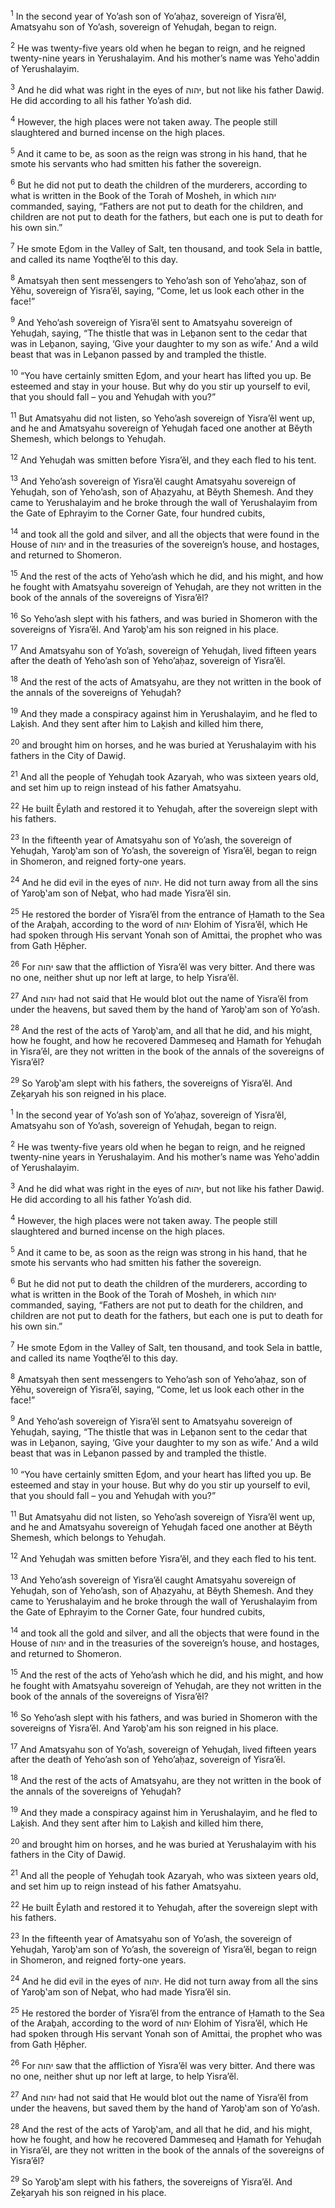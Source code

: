 <sup>1</sup> In the second year of Yo’ash son of Yo’aḥaz, sovereign of Yisra’ĕl, Amatsyahu son of Yo’ash, sovereign of Yehuḏah, began to reign.

<sup>2</sup> He was twenty-five years old when he began to reign, and he reigned twenty-nine years in Yerushalayim. And his mother’s name was Yeho‛addin of Yerushalayim.

<sup>3</sup> And he did what was right in the eyes of יהוה, but not like his father Dawiḏ. He did according to all his father Yo’ash did.

<sup>4</sup> However, the high places were not taken away. The people still slaughtered and burned incense on the high places.

<sup>5</sup> And it came to be, as soon as the reign was strong in his hand, that he smote his servants who had smitten his father the sovereign.

<sup>6</sup> But he did not put to death the children of the murderers, according to what is written in the Book of the Torah of Mosheh, in which יהוה commanded, saying, “Fathers are not put to death for the children, and children are not put to death for the fathers, but each one is put to death for his own sin.”

<sup>7</sup> He smote Eḏom in the Valley of Salt, ten thousand, and took Sela in battle, and called its name Yoqthe’ĕl to this day.

<sup>8</sup> Amatsyah then sent messengers to Yeho’ash son of Yeho’aḥaz, son of Yĕhu, sovereign of Yisra’ĕl, saying, “Come, let us look each other in the face!”

<sup>9</sup> And Yeho’ash sovereign of Yisra’ĕl sent to Amatsyahu sovereign of Yehuḏah, saying, “The thistle that was in Leḇanon sent to the cedar that was in Leḇanon, saying, ‘Give your daughter to my son as wife.’ And a wild beast that was in Leḇanon passed by and trampled the thistle.

<sup>10</sup> “You have certainly smitten Eḏom, and your heart has lifted you up. Be esteemed and stay in your house. But why do you stir up yourself to evil, that you should fall – you and Yehuḏah with you?”

<sup>11</sup> But Amatsyahu did not listen, so Yeho’ash sovereign of Yisra’ĕl went up, and he and Amatsyahu sovereign of Yehuḏah faced one another at Bĕyth Shemesh, which belongs to Yehuḏah.

<sup>12</sup> And Yehuḏah was smitten before Yisra’ĕl, and they each fled to his tent.

<sup>13</sup> And Yeho’ash sovereign of Yisra’ĕl caught Amatsyahu sovereign of Yehuḏah, son of Yeho’ash, son of Aḥazyahu, at Bĕyth Shemesh. And they came to Yerushalayim and he broke through the wall of Yerushalayim from the Gate of Ephrayim to the Corner Gate, four hundred cubits,

<sup>14</sup> and took all the gold and silver, and all the objects that were found in the House of יהוה and in the treasuries of the sovereign’s house, and hostages, and returned to Shomeron.

<sup>15</sup> And the rest of the acts of Yeho’ash which he did, and his might, and how he fought with Amatsyahu sovereign of Yehuḏah, are they not written in the book of the annals of the sovereigns of Yisra’ĕl?

<sup>16</sup> So Yeho’ash slept with his fathers, and was buried in Shomeron with the sovereigns of Yisra’ĕl. And Yaroḇ‛am his son reigned in his place.

<sup>17</sup> And Amatsyahu son of Yo’ash, sovereign of Yehuḏah, lived fifteen years after the death of Yeho’ash son of Yeho’aḥaz, sovereign of Yisra’ĕl.

<sup>18</sup> And the rest of the acts of Amatsyahu, are they not written in the book of the annals of the sovereigns of Yehuḏah?

<sup>19</sup> And they made a conspiracy against him in Yerushalayim, and he fled to Laḵish. And they sent after him to Laḵish and killed him there,

<sup>20</sup> and brought him on horses, and he was buried at Yerushalayim with his fathers in the City of Dawiḏ.

<sup>21</sup> And all the people of Yehuḏah took Azaryah, who was sixteen years old, and set him up to reign instead of his father Amatsyahu.

<sup>22</sup> He built Ĕylath and restored it to Yehuḏah, after the sovereign slept with his fathers.

<sup>23</sup> In the fifteenth year of Amatsyahu son of Yo’ash, the sovereign of Yehuḏah, Yaroḇ‛am son of Yo’ash, the sovereign of Yisra’ĕl, began to reign in Shomeron, and reigned forty-one years.

<sup>24</sup> And he did evil in the eyes of יהוה. He did not turn away from all the sins of Yaroḇ‛am son of Neḇat, who had made Yisra’ĕl sin.

<sup>25</sup> He restored the border of Yisra’ĕl from the entrance of Ḥamath to the Sea of the Araḇah, according to the word of יהוה Elohim of Yisra’ĕl, which He had spoken through His servant Yonah son of Amittai, the prophet who was from Gath Ḥĕpher.

<sup>26</sup> For יהוה saw that the affliction of Yisra’ĕl was very bitter. And there was no one, neither shut up nor left at large, to help Yisra’ĕl.

<sup>27</sup> And יהוה had not said that He would blot out the name of Yisra’ĕl from under the heavens, but saved them by the hand of Yaroḇ‛am son of Yo’ash.

<sup>28</sup> And the rest of the acts of Yaroḇ‛am, and all that he did, and his might, how he fought, and how he recovered Dammeseq and Ḥamath for Yehuḏah in Yisra’ĕl, are they not written in the book of the annals of the sovereigns of Yisra’ĕl?

<sup>29</sup> So Yaroḇ‛am slept with his fathers, the sovereigns of Yisra’ĕl. And Zeḵaryah his son reigned in his place.

<sup>1</sup> In the second year of Yo’ash son of Yo’aḥaz, sovereign of Yisra’ĕl, Amatsyahu son of Yo’ash, sovereign of Yehuḏah, began to reign.

<sup>2</sup> He was twenty-five years old when he began to reign, and he reigned twenty-nine years in Yerushalayim. And his mother’s name was Yeho‛addin of Yerushalayim.

<sup>3</sup> And he did what was right in the eyes of יהוה, but not like his father Dawiḏ. He did according to all his father Yo’ash did.

<sup>4</sup> However, the high places were not taken away. The people still slaughtered and burned incense on the high places.

<sup>5</sup> And it came to be, as soon as the reign was strong in his hand, that he smote his servants who had smitten his father the sovereign.

<sup>6</sup> But he did not put to death the children of the murderers, according to what is written in the Book of the Torah of Mosheh, in which יהוה commanded, saying, “Fathers are not put to death for the children, and children are not put to death for the fathers, but each one is put to death for his own sin.”

<sup>7</sup> He smote Eḏom in the Valley of Salt, ten thousand, and took Sela in battle, and called its name Yoqthe’ĕl to this day.

<sup>8</sup> Amatsyah then sent messengers to Yeho’ash son of Yeho’aḥaz, son of Yĕhu, sovereign of Yisra’ĕl, saying, “Come, let us look each other in the face!”

<sup>9</sup> And Yeho’ash sovereign of Yisra’ĕl sent to Amatsyahu sovereign of Yehuḏah, saying, “The thistle that was in Leḇanon sent to the cedar that was in Leḇanon, saying, ‘Give your daughter to my son as wife.’ And a wild beast that was in Leḇanon passed by and trampled the thistle.

<sup>10</sup> “You have certainly smitten Eḏom, and your heart has lifted you up. Be esteemed and stay in your house. But why do you stir up yourself to evil, that you should fall – you and Yehuḏah with you?”

<sup>11</sup> But Amatsyahu did not listen, so Yeho’ash sovereign of Yisra’ĕl went up, and he and Amatsyahu sovereign of Yehuḏah faced one another at Bĕyth Shemesh, which belongs to Yehuḏah.

<sup>12</sup> And Yehuḏah was smitten before Yisra’ĕl, and they each fled to his tent.

<sup>13</sup> And Yeho’ash sovereign of Yisra’ĕl caught Amatsyahu sovereign of Yehuḏah, son of Yeho’ash, son of Aḥazyahu, at Bĕyth Shemesh. And they came to Yerushalayim and he broke through the wall of Yerushalayim from the Gate of Ephrayim to the Corner Gate, four hundred cubits,

<sup>14</sup> and took all the gold and silver, and all the objects that were found in the House of יהוה and in the treasuries of the sovereign’s house, and hostages, and returned to Shomeron.

<sup>15</sup> And the rest of the acts of Yeho’ash which he did, and his might, and how he fought with Amatsyahu sovereign of Yehuḏah, are they not written in the book of the annals of the sovereigns of Yisra’ĕl?

<sup>16</sup> So Yeho’ash slept with his fathers, and was buried in Shomeron with the sovereigns of Yisra’ĕl. And Yaroḇ‛am his son reigned in his place.

<sup>17</sup> And Amatsyahu son of Yo’ash, sovereign of Yehuḏah, lived fifteen years after the death of Yeho’ash son of Yeho’aḥaz, sovereign of Yisra’ĕl.

<sup>18</sup> And the rest of the acts of Amatsyahu, are they not written in the book of the annals of the sovereigns of Yehuḏah?

<sup>19</sup> And they made a conspiracy against him in Yerushalayim, and he fled to Laḵish. And they sent after him to Laḵish and killed him there,

<sup>20</sup> and brought him on horses, and he was buried at Yerushalayim with his fathers in the City of Dawiḏ.

<sup>21</sup> And all the people of Yehuḏah took Azaryah, who was sixteen years old, and set him up to reign instead of his father Amatsyahu.

<sup>22</sup> He built Ĕylath and restored it to Yehuḏah, after the sovereign slept with his fathers.

<sup>23</sup> In the fifteenth year of Amatsyahu son of Yo’ash, the sovereign of Yehuḏah, Yaroḇ‛am son of Yo’ash, the sovereign of Yisra’ĕl, began to reign in Shomeron, and reigned forty-one years.

<sup>24</sup> And he did evil in the eyes of יהוה. He did not turn away from all the sins of Yaroḇ‛am son of Neḇat, who had made Yisra’ĕl sin.

<sup>25</sup> He restored the border of Yisra’ĕl from the entrance of Ḥamath to the Sea of the Araḇah, according to the word of יהוה Elohim of Yisra’ĕl, which He had spoken through His servant Yonah son of Amittai, the prophet who was from Gath Ḥĕpher.

<sup>26</sup> For יהוה saw that the affliction of Yisra’ĕl was very bitter. And there was no one, neither shut up nor left at large, to help Yisra’ĕl.

<sup>27</sup> And יהוה had not said that He would blot out the name of Yisra’ĕl from under the heavens, but saved them by the hand of Yaroḇ‛am son of Yo’ash.

<sup>28</sup> And the rest of the acts of Yaroḇ‛am, and all that he did, and his might, how he fought, and how he recovered Dammeseq and Ḥamath for Yehuḏah in Yisra’ĕl, are they not written in the book of the annals of the sovereigns of Yisra’ĕl?

<sup>29</sup> So Yaroḇ‛am slept with his fathers, the sovereigns of Yisra’ĕl. And Zeḵaryah his son reigned in his place.

